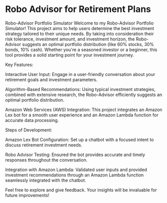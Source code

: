 # Robo Advisor for Retirement Plans

Robo-Advisor Portfolio Simulator
Welcome to my Robo-Advisor Portfolio Simulator! This project aims to help users determine the best investment strategy tailored to their unique needs. By taking into consideration their risk tolerance, investment amount, and investment horizon, the Robo-Advisor suggests an optimal portfolio distribution (like 60% stocks, 30% bonds, 10% cash). Whether you're a seasoned investor or a beginner, this tool provides a solid starting point for your investment journey.

Key Features:

Interactive User Input: Engage in a user-friendly conversation about your retirement goals and investment parameters.

Algorithm-Based Recommendations: Using typical investment strategies, combined with extensive research, the Robo-Advisor efficiently suggests an optimal portfolio distribution.

Amazon Web Services (AWS) Integration: This project integrates an Amazon Lex bot for a smooth user experience and an Amazon Lambda function for accurate data processing.

Steps of Development:

Amazon Lex Bot Configuration: Set up a chatbot with a focused intent to discuss retirement investment needs.

Robo Advisor Testing: Ensured the bot provides accurate and timely responses throughout the conversation.

Integration with Amazon Lambda: Validated user inputs and provided investment recommendations through an Amazon Lambda function seamlessly integrated with the chatbot.

Feel free to explore and give feedback. Your insights will be invaluable for future improvements!